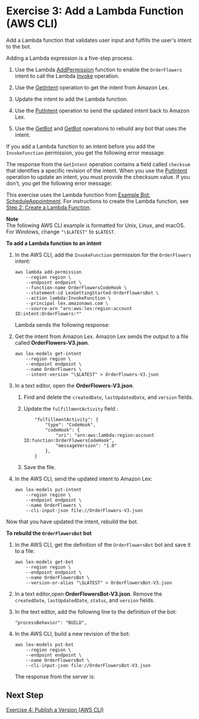 # Exercise 3: Add a Lambda Function \(AWS CLI\)<a name="gs-cli-update-lambda"></a>

Add a Lambda function that validates user input and fulfills the user's intent to the bot\.

Adding a Lambda expression is a five\-step process\.

1. Use the Lambda [AddPermission](http://docs.aws.amazon.com/lambda/latest/dg/API_AddPermission.html) function to enable the `OrderFlowers` intent to call the Lambda [Invoke](http://docs.aws.amazon.com/lambda/latest/dg/lambda-api-permissions-ref.html) operation\.

1. Use the [GetIntent](API_GetIntent.md) operation to get the intent from Amazon Lex\.

1. Update the intent to add the Lambda function\.

1. Use the [PutIntent](API_PutIntent.md) operation to send the updated intent back to Amazon Lex\.

1. Use the [GetBot](API_GetBot.md) and [GetBot](API_GetBot.md) operations to rebuild any bot that uses the intent\.

If you add a Lambda function to an intent before you add the `InvokeFunction` permission, you get the following error message:

The response from the `GetIntent` operation contains a field called `checksum` that identifies a specific revision of the intent\. When you use the [PutIntent](API_PutIntent.md) operation to update an intent, you must provide the checksum value\. If you don't, you get the following error message:

This exercise uses the Lambda function from [Example Bot: ScheduleAppointment](ex1-sch-appt.md)\. For instructions to create the Lambda function, see [Step 2: Create a Lambda Function](ex1-sch-appt-create-lambda-function.md)\.

**Note**  
The following AWS CLI example is formatted for Unix, Linux, and macOS\. For Windows, change `"\$LATEST"` to `$LATEST`\.

**To add a Lambda function to an intent**

1. In the AWS CLI, add the `InvokeFunction` permission for the `OrderFlowers` intent:

   ```
   aws lambda add-permission 
       --region region \
       --endpoint endpoint \     
       --function-name OrderFlowersCodeHook \
       --statement-id LexGettingStarted-OrderFlowersBot \
       --action lambda:InvokeFunction \
       --principal lex.amazonaws.com \
       --source-arn "arn:aws:lex:region:account ID:intent:OrderFlowers:*"
   ```

   Lambda sends the following response:

1. Get the intent from Amazon Lex\. Amazon Lex sends the output to a file called **OrderFlowers\-V3\.json**\.

   ```
   aws lex-models get-intent 
       --region region \
       --endpoint endpoint \     
       --name OrderFlowers \
       --intent-version "\$LATEST" > OrderFlowers-V3.json
   ```

1. In a text editor, open the **OrderFlowers\-V3\.json**\.

   1. Find and delete the `createdDate`, `lastUpdatedDate`, and `version` fields\.

   1. Update the `fulfillmentActivity` field :

      ```
          "fulfillmentActivity": {
              "type": "CodeHook",
              "codeHook": {
                  "uri": "arn:aws:lambda:region:account ID:function:OrderFlowersCodeHook",
                  "messageVersion": "1.0"
              },
          }
      ```

   1. Save the file\.

1. In the AWS CLI, send the updated intent to Amazon Lex:

   ```
   aws lex-models put-intent 
       --region region \
       --endpoint endpoint \     
       --name OrderFlowers \
       --cli-input-json file://OrderFlowers-V3.json
   ```

Now that you have updated the intent, rebuild the bot\. 

**To rebuild the `OrderFlowersBot` bot**

1. In the AWS CLI, get the definition of the `OrderFlowersBot` bot and save it to a file:

   ```
   aws lex-models get-bot 
       --region region \
       --endpoint endpoint \     
       --name OrderFlowersBot \
       --version-or-alias "\$LATEST" > OrderFlowersBot-V3.json
   ```

1. In a text editor,open **OrderFlowersBot\-V3\.json**\. Remove the `createdDate`, `lastUpdatedDate`, `status`, and `version` fields\.

1. In the text editor, add the following line to the definition of the bot:

   ```
   "processBehavior": "BUILD",
   ```

1. In the AWS CLI, build a new revision of the bot:

   ```
   aws lex-models put-bot 
       --region region \
       --endpoint endpoint \     
       --name OrderFlowersBot \
       --cli-input-json file://OrderFlowersBot-V3.json
   ```

   The response from the server is:

## Next Step<a name="gs-cli-next-exercise-4"></a>

[Exercise 4: Publish a Version \(AWS CLI\)](gs-cli-publish.md)